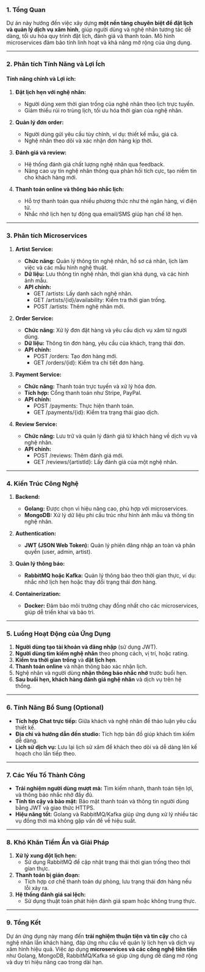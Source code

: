 ### 1. **Tổng Quan**  
Dự án này hướng đến việc xây dựng **một nền tảng chuyên biệt để đặt lịch và quản lý dịch vụ xăm hình**, giúp người dùng và nghệ nhân tương tác dễ dàng, tối ưu hóa quy trình đặt lịch, đánh giá và thanh toán. Mô hình microservices đảm bảo tính linh hoạt và khả năng mở rộng của ứng dụng.

---

### 2. **Phân tích Tính Năng và Lợi Ích**  

#### **Tính năng chính và Lợi ích:**
1. **Đặt lịch hẹn với nghệ nhân:**  
   - Người dùng xem thời gian trống của nghệ nhân theo lịch trực tuyến.  
   - Giảm thiểu rủi ro trùng lịch, tối ưu hóa thời gian của nghệ nhân.  

2. **Quản lý đơn order:**  
   - Người dùng gửi yêu cầu tùy chỉnh, ví dụ: thiết kế mẫu, giá cả.  
   - Nghệ nhân theo dõi và xác nhận đơn hàng kịp thời.  

3. **Đánh giá và review:**  
   - Hệ thống đánh giá chất lượng nghệ nhân qua feedback.  
   - Nâng cao uy tín nghệ nhân thông qua phản hồi tích cực, tạo niềm tin cho khách hàng mới.  

4. **Thanh toán online và thông báo nhắc lịch:**  
   - Hỗ trợ thanh toán qua nhiều phương thức như thẻ ngân hàng, ví điện tử.  
   - Nhắc nhở lịch hẹn tự động qua email/SMS giúp hạn chế lỡ hẹn.  

---

### 3. **Phân tích Microservices**

1. **Artist Service:**  
   - **Chức năng:** Quản lý thông tin nghệ nhân, hồ sơ cá nhân, lịch làm việc và các mẫu hình nghệ thuật.  
   - **Dữ liệu:** Lưu thông tin nghệ nhân, thời gian khả dụng, và các hình ảnh mẫu.  
   - **API chính:** 
     - GET /artists: Lấy danh sách nghệ nhân.
     - GET /artists/{id}/availability: Kiểm tra thời gian trống.
     - POST /artists: Thêm nghệ nhân mới.  

2. **Order Service:**  
   - **Chức năng:** Xử lý đơn đặt hàng và yêu cầu dịch vụ xăm từ người dùng.  
   - **Dữ liệu:** Thông tin đơn hàng, yêu cầu của khách, trạng thái đơn.  
   - **API chính:** 
     - POST /orders: Tạo đơn hàng mới.
     - GET /orders/{id}: Kiểm tra chi tiết đơn hàng.  

3. **Payment Service:**  
   - **Chức năng:** Thanh toán trực tuyến và xử lý hóa đơn.  
   - **Tích hợp:** Cổng thanh toán như Stripe, PayPal.  
   - **API chính:** 
     - POST /payments: Thực hiện thanh toán.
     - GET /payments/{id}: Kiểm tra trạng thái giao dịch.  

4. **Review Service:**  
   - **Chức năng:** Lưu trữ và quản lý đánh giá từ khách hàng về dịch vụ và nghệ nhân.  
   - **API chính:** 
     - POST /reviews: Thêm đánh giá mới.
     - GET /reviews/{artistId}: Lấy đánh giá của một nghệ nhân.  

---

### 4. **Kiến Trúc Công Nghệ**

1. **Backend:**  
   - **Golang:** Được chọn vì hiệu năng cao, phù hợp với microservices.  
   - **MongoDB:** Xử lý dữ liệu phi cấu trúc như hình ảnh mẫu và thông tin nghệ nhân.  

2. **Authentication:**  
   - **JWT (JSON Web Token):** Quản lý phiên đăng nhập an toàn và phân quyền (user, admin, artist).  

3. **Quản lý thông báo:**  
   - **RabbitMQ hoặc Kafka:** Quản lý thông báo theo thời gian thực, ví dụ: nhắc nhở lịch hẹn hoặc thay đổi trạng thái đơn hàng.  

4. **Containerization:**  
   - **Docker:** Đảm bảo môi trường chạy đồng nhất cho các microservices, giúp dễ triển khai và bảo trì.  

---

### 5. **Luồng Hoạt Động của Ứng Dụng**

1. **Người dùng tạo tài khoản và đăng nhập** (sử dụng JWT).  
2. **Người dùng tìm kiếm nghệ nhân** theo phong cách, vị trí, hoặc rating.  
3. **Kiểm tra thời gian trống** và **đặt lịch hẹn**.  
4. **Thanh toán online** và nhận thông báo xác nhận lịch.  
5. Nghệ nhân và người dùng **nhận thông báo nhắc nhở** trước buổi hẹn.  
6. **Sau buổi hẹn, khách hàng đánh giá nghệ nhân** và dịch vụ trên hệ thống.  

---

### 6. **Tính Năng Bổ Sung (Optional)**
- **Tích hợp Chat trực tiếp:** Giữa khách và nghệ nhân để thảo luận yêu cầu thiết kế.  
- **Địa chỉ và hướng dẫn đến studio:** Tích hợp bản đồ giúp khách tìm kiếm dễ dàng.  
- **Lịch sử dịch vụ:** Lưu lại lịch sử xăm để khách theo dõi và dễ dàng lên kế hoạch cho lần tiếp theo.  

---

### 7. **Các Yếu Tố Thành Công**

- **Trải nghiệm người dùng mượt mà:** Tìm kiếm nhanh, thanh toán tiện lợi, và thông báo nhắc nhở đầy đủ.
- **Tính tin cậy và bảo mật:** Bảo mật thanh toán và thông tin người dùng bằng JWT và giao thức HTTPS.
- **Hiệu năng tốt:** Golang và RabbitMQ/Kafka giúp ứng dụng xử lý nhiều tác vụ đồng thời mà không gặp vấn đề về hiệu suất.

---

### 8. **Khó Khăn Tiềm Ẩn và Giải Pháp**

1. **Xử lý xung đột lịch hẹn:**  
   - Sử dụng RabbitMQ để cập nhật trạng thái thời gian trống theo thời gian thực.  
2. **Thanh toán bị gián đoạn:**  
   - Tích hợp cơ chế thanh toán dự phòng, lưu trạng thái đơn hàng nếu lỗi xảy ra.  
3. **Hệ thống đánh giá sai lệch:**  
   - Sử dụng thuật toán phát hiện đánh giá spam hoặc không trung thực.

---

### 9. **Tổng Kết**
Dự án ứng dụng này mang đến **trải nghiệm thuận tiện và tin cậy** cho cả nghệ nhân lẫn khách hàng, đáp ứng nhu cầu về quản lý lịch hẹn và dịch vụ xăm hình hiệu quả. Việc áp dụng **microservices và các công nghệ tiên tiến** như Golang, MongoDB, RabbitMQ/Kafka sẽ giúp ứng dụng dễ dàng mở rộng và duy trì hiệu năng cao trong dài hạn.